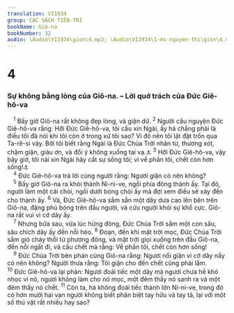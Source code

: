 ```yaml
---
translation: VI1934
group: CÁC SÁCH TIÊN-TRI
bookName: Giô-na 
bookNumber: 32
audio: \Audio\VI1934\gion\4.mp3; \Audio\VI1934\1-ms-nguyen-thi\gion\4.mp3
---
```


<div class="title"><h1>4</h1><h3>Sự không bằng lòng của Giô-na. – Lời quở trách của Đức Giê-hô-va</h3></div>
<span class="verse gion_4_1"> <sup>1</sup> Bấy giờ Giô-na rất không đẹp lòng, và giận dữ. </span>
<span class="verse gion_4_2"><sup>2</sup> Người cầu nguyện Đức Giê-hô-va rằng: Hỡi Đức Giê-hô-va, tôi cầu xin Ngài, ấy há chẳng phải là điều tôi đã nói khi tôi còn ở trong xứ tôi sao? Vì đó nên tôi lật đật trốn qua Ta-rê-si vậy. Bởi tôi biết rằng Ngài là Đức Chúa Trời nhân từ, thương xót, chậm giận, giàu ơn, và đổi ý không xuống tai vạ.<a data-toggle="tooltip" data-placement="bottom" title="Xu 34:6">⚓</a></span>
<span class="verse gion_4_3"><sup>3</sup> Hỡi Đức Giê-hô-va, vậy bây giờ, tôi nài xin Ngài hãy cất sự sống tôi; vì về phần tôi, chết còn hơn sống!<a data-toggle="tooltip" data-placement="bottom" title="1Vua 19:4">⚓</a><br/></span>
<span class="verse gion_4_4"> <sup>4</sup> Đức Giê-hô-va trả lời cùng người rằng: Ngươi giận có nên không? <br/></span>
<span class="verse gion_4_5"> <sup>5</sup> Bấy giờ Giô-na ra khỏi thành Ni-ni-ve, ngồi phía đông thành ấy. Tại đó, người làm một cái chòi, ngồi dưới bóng chòi ấy mà đợi xem điều sẽ xảy đến cho thành ấy. </span>
<span class="verse gion_4_6"><sup>6</sup> Vả, Đức Giê-hô-va sắm sẵn một dây dưa cao lên bên trên Giô-na, đặng phủ bóng trên đầu người, và cứu người khỏi sự khổ cực. Giô-na rất vui vì cớ dây ấy. <br/></span>
<span class="verse gion_4_7"> <sup>7</sup> Nhưng bữa sau, vừa lúc hừng đông, Đức Chúa Trời sắm một con sâu, sâu chích dây ấy đến nỗi héo. </span>
<span class="verse gion_4_8"><sup>8</sup> Đoạn, đến khi mặt trời mọc, Đức Chúa Trời sắm gió cháy thổi từ phương đông, và mặt trời giọi xuống trên đầu Giô-na, đến nỗi ngất đi, và cầu chết mà rằng: Về phần tôi, chết còn hơn sống! <br/></span>
<span class="verse gion_4_9"> <sup>9</sup> Đức Chúa Trời bèn phán cùng Giô-na rằng: Ngươi nổi giận vì cớ dây nầy có nên không? Người thưa rằng: Tôi giận cho đến chết cũng phải lắm. </span>
<span class="verse gion_4_10"><sup>10</sup> Đức Giê-hô-va lại phán: Ngươi đoái tiếc một dây mà ngươi chưa hề khó nhọc vì nó, ngươi không làm cho nó mọc, một đêm thấy nó sanh ra và một đêm thấy nó chết. </span>
<span class="verse gion_4_11"><sup>11</sup> Còn ta, há không đoái tiếc thành lớn Ni-ni-ve, trong đó có hơn mười hai vạn người không biết phân biệt tay hữu và tay tả, lại với một số thú vật rất nhiều hay sao? <br/></span>
